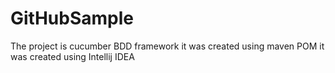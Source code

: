 # GitHubSample

The project is cucumber BDD framework it was created using maven POM it was created using Intellij IDEA
